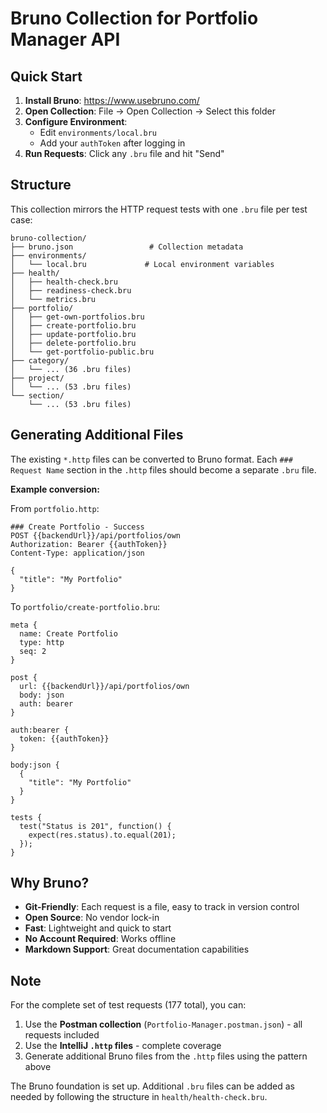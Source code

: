 # Bruno Collection for Portfolio Manager API

## Quick Start

1. **Install Bruno**: https://www.usebruno.com/
2. **Open Collection**: File → Open Collection → Select this folder
3. **Configure Environment**:
   - Edit `environments/local.bru`
   - Add your `authToken` after logging in
4. **Run Requests**: Click any `.bru` file and hit "Send"

## Structure

This collection mirrors the HTTP request tests with one `.bru` file per test case:

```
bruno-collection/
├── bruno.json                 # Collection metadata
├── environments/
│   └── local.bru             # Local environment variables
├── health/
│   ├── health-check.bru
│   ├── readiness-check.bru
│   └── metrics.bru
├── portfolio/
│   ├── get-own-portfolios.bru
│   ├── create-portfolio.bru
│   ├── update-portfolio.bru
│   ├── delete-portfolio.bru
│   └── get-portfolio-public.bru
├── category/
│   └── ... (36 .bru files)
├── project/
│   └── ... (53 .bru files)
└── section/
    └── ... (53 .bru files)
```

## Generating Additional Files

The existing `*.http` files can be converted to Bruno format.  Each `### Request Name` section in the `.http` files should become a separate `.bru` file.

**Example conversion:**

From `portfolio.http`:
```http
### Create Portfolio - Success
POST {{backendUrl}}/api/portfolios/own
Authorization: Bearer {{authToken}}
Content-Type: application/json

{
  "title": "My Portfolio"
}
```

To `portfolio/create-portfolio.bru`:
```bru
meta {
  name: Create Portfolio
  type: http
  seq: 2
}

post {
  url: {{backendUrl}}/api/portfolios/own
  body: json
  auth: bearer
}

auth:bearer {
  token: {{authToken}}
}

body:json {
  {
    "title": "My Portfolio"
  }
}

tests {
  test("Status is 201", function() {
    expect(res.status).to.equal(201);
  });
}
```

## Why Bruno?

-  **Git-Friendly**: Each request is a file, easy to track in version control
-  **Open Source**: No vendor lock-in
-  **Fast**: Lightweight and quick to start
-  **No Account Required**: Works offline
-  **Markdown Support**: Great documentation capabilities

## Note

For the complete set of test requests (177 total), you can:
1. Use the **Postman collection** (`Portfolio-Manager.postman.json`) - all requests included
2. Use the **IntelliJ `.http` files** - complete coverage
3. Generate additional Bruno files from the `.http` files using the pattern above

The Bruno foundation is set up. Additional `.bru` files can be added as needed by following the structure in `health/health-check.bru`.

